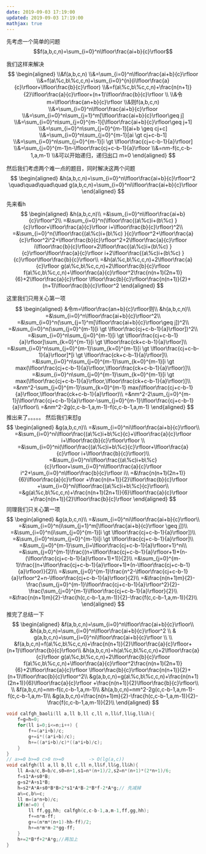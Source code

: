 ```yaml
---
date: 2019-09-03 17:19:00
updated: 2019-09-03 17:19:00
mathjax: true
---
```


先考虑一个简单的问题
$$f(a,b,c,n)=\sum_{i=0}^n\lfloor\frac{ai+b}{c}\rfloor$$
<!---more-->
我们这样来解决
$$
\begin{aligned}
\\&f(a,b,c,n)
\\&=\sum_{i=0}^n\lfloor\frac{ai+b}{c}\rfloor
\\&=f(a\%c,b\%c,c,n)+\sum_{i=0}^{n}(i\lfloor\frac{a}{c}\rfloor+\lfloor\frac{b}{c}\rfloor)
\\&=f(a\%c,b\%c,c,n)+\frac{n(n+1)}{2}\lfloor\frac{a}{c}\rfloor+(n+1)\lfloor\frac{b}{c}\rfloor
\\
\\&令m=\lfloor\frac{an+b}{c}\rfloor
\\&则f(a,b,c,n)
\\&=\sum_{i=0}^n\lfloor\frac{ai+b}{c}\rfloor
\\&=\sum_{i=0}^n\sum_{j=1}^m[\lfloor\frac{ai+b}{c}\rfloor\geq j]
\\&=\sum_{i=0}^n\sum_{j=0}^{m-1}[\lfloor\frac{ai+b}{c}\rfloor\geq j+1]
\\&=\sum_{i=0}^n\sum_{j=0}^{m-1}[ai+b \geq cj+c]
\\&=\sum_{i=0}^n\sum_{j=0}^{m-1}[ai \gt cj+c-b-1]
\\&=\sum_{i=0}^n\sum_{j=0}^{m-1}[i \gt \lfloor\frac{cj+c-b-1}{a}\rfloor]
\\&=\sum_{j=0}^{m-1}n-\lfloor\frac{cj+c-b-1}{a}\rfloor
\\&=nm-f(c,c-b-1,a,m-1)
\\&可以开始递归，递归出口 m=0
\end{aligned}
$$

然后我们考虑两个难一点的题目，同时解决这两个问题
$$
\begin{aligned}
&h(a,b,c,n)=\sum_{i=0}^n\lfloor\frac{ai+b}{c}\rfloor^2
\quad\quad\quad\quad g(a,b,c,n)=\sum_{i=0}^ni\lfloor\frac{ai+b}{c}\rfloor
\end{aligned}
$$


先来看h
$$
\begin{aligned}
&h(a,b,c,n)\\
=&\sum_{i=0}^n\lfloor\frac{ai+b}{c}\rfloor^2\\
=&\sum_{i=0}^n(\lfloor\frac{(a\%c)i+(b\%c) }{c}\rfloor+\lfloor\frac{a}{c}\rfloor i+\lfloor\frac{b}{c}\rfloor)^2\\
=&\sum_{i=0}^n(\lfloor\frac{(a\%c)i+(b\%c) }{c}\rfloor^2+\lfloor\frac{a}{c}\rfloor^2i^2+\lfloor\frac{b}{c}\rfloor^2+2\lfloor\frac{a}{c}\rfloor i\lfloor\frac{b}{c}\rfloor+2\lfloor\frac{(a\%c)i+(b\%c) }{c}\rfloor\lfloor\frac{a}{c}\rfloor i+2\lfloor\frac{(a\%c)i+(b\%c) }{c}\rfloor\lfloor\frac{b}{c}\rfloor\\
=&h(a\%c,b\%c,c,n)+2\lfloor\frac{a}{c}\rfloor g(a\%c,b\%c,c,n)+2\lfloor\frac{b}{c}\rfloor f(a\%c,b\%c,c,n)+\lfloor\frac{a}{c}\rfloor^2\frac{n(n+1)(2n+1)}{6}+2\lfloor\frac{a}{c}\rfloor \lfloor\frac{b}{c}\rfloor\frac{n(n+1)}{2}+(n+1)\lfloor\frac{b}{c}\rfloor^2
\end{aligned}
$$

这里我们只用关心第一项
$$
\begin{aligned}
&令m=\lfloor\frac{an+b}{c}\rfloor则\\
&h(a,b,c,n)\\
=&\sum_{i=0}^n\lfloor\frac{ai+b}{c}\rfloor^2\\
=&\sum_{i=0}^n(\sum_{j=1}^m[\lfloor\frac{ai+b}{c}\rfloor\geq j])^2\\
=&\sum_{i=0}^n(\sum_{j=0}^{m-1}[i \gt \lfloor\frac{cj+c-b-1}{a}\rfloor])^2\\
=&\sum_{i=0}^n\sum_{j=0}^{m-1}[i \gt \lfloor\frac{cj+c-b-1}{a}\rfloor]\sum_{k=0}^{m-1}[i \gt \lfloor\frac{ck+c-b-1}{a}\rfloor]\\
=&\sum_{i=0}^n\sum_{j=0}^{m-1}\sum_{k=0}^{m-1}[i \gt \lfloor\frac{cj+c-b-1}{a}\rfloor]*[i \gt \lfloor\frac{ck+c-b-1}{a}\rfloor]\\
=&\sum_{i=0}^n\sum_{j=0}^{m-1}\sum_{k=0}^{m-1}[i \gt max(\lfloor\frac{cj+c-b-1}{a}\rfloor,\lfloor\frac{ck+c-b-1}{a}\rfloor)]\\
=&\sum_{i=0}^n\sum_{j=0}^{m-1}\sum_{k=0}^{m-1}[i \gt max(\lfloor\frac{cj+c-b-1}{a}\rfloor,\lfloor\frac{ck+c-b-1}{a}\rfloor)]\\
=&nm^2-\sum_{j=0}^{m-1}\sum_{k=0}^{m-1} max(\lfloor\frac{cj+c-b-1}{a}\rfloor,\lfloor\frac{ck+c-b-1}{a}\rfloor)\\
=&nm^2-2\sum_{j=0}^{m-1}j\lfloor\frac{cj+c-b-1}{a}\rfloor-\sum_{j=0}^{m-1}\lfloor\frac{cj+c-b-1}{a}\rfloor\\
=&nm^2-2g(c,c-b-1,a,m-1)-f(c,c-b-1,a,m-1)
\end{aligned}
$$
推出来了。。。。。
然后我们来怼g
$$
\begin{aligned}
&g(a,b,c,n)\\
=&\sum_{i=0}^ni\lfloor\frac{ai+b}{c}\rfloor\\
=&\sum_{i=0}^ni\lfloor\frac{(a\%c)i+b\%c}{c}+\lfloor\frac{a}{c}\rfloor i+\lfloor\frac{b}{c}\rfloor\rfloor \\
=&\sum_{i=0}^ni(\lfloor\frac{(a\%c)i+b\%c}{c}\rfloor+\lfloor\frac{a}{c}\rfloor i+\lfloor\frac{b}{c}\rfloor)\\
=&\sum_{i=0}^ni\lfloor\frac{(a\%c)i+b\%c}{c}\rfloor+\sum_{i=0}^n\lfloor\frac{a}{c}\rfloor i^2+\sum_{i=0}^n\lfloor\frac{b}{c}\rfloor i\\
=&\frac{n(n+1)(2n+1)}{6}\lfloor\frac{a}{c}\rfloor +\frac{n(n+1)}{2}\lfloor\frac{b}{c}\rfloor +\sum_{i=0}^ni\lfloor\frac{(a\%c)i+b\%c}{c}\rfloor\\
=&g(a\%c,b\%c,c,n)+\frac{n(n+1)(2n+1)}{6}\lfloor\frac{a}{c}\rfloor +\frac{n(n+1)}{2}\lfloor\frac{b}{c}\rfloor
\end{aligned}
$$
同理我们只关心第一项
$$
\begin{aligned}
&g(a,b,c,n)\\
=&\sum_{i=0}^ni\lfloor\frac{ai+b}{c}\rfloor\\
=&\sum_{i=0}^n(i\sum_{j=1}^m[\lfloor\frac{ai+b}{c}\rfloor \geq j])\\
=&\sum_{i=0}^n(i\sum_{j=0}^{m-1}[i \gt \lfloor\frac{cj+c-b-1}{a}\rfloor])\\
=&\sum_{i=0}^n\sum_{j=0}^{m-1}i[i \gt \lfloor\frac{cj+c-b-1}{a}\rfloor]\\
=&\sum_{j=0}^{m-1}\sum_{i=\lfloor\frac{cj+c-b-1}{a}\rfloor+1}^ni\\
=&\sum_{j=0}^{m-1}\frac{(n+\lfloor\frac{cj+c-b-1}{a}\rfloor+1)*(n-(\lfloor\frac{cj+c-b-1}{a}\rfloor+1)+1)}{2}\\
=&\sum_{j=0}^{m-1}\frac{(n+\lfloor\frac{cj+c-b-1}{a}\rfloor+1)*(n-\lfloor\frac{cj+c-b-1}{a}\rfloor)}{2}\\
=&\sum_{j=0}^{m-1}\frac{n^2-\lfloor\frac{cj+c-b-1}{a}\rfloor^2+n-\lfloor\frac{cj+c-b-1}{a}\rfloor}{2}\\
=&\frac{n(n+1)m}{2}-\frac{\sum_{j=0}^{m-1}\lfloor\frac{cj+c-b-1}{a}\rfloor^2}{2}-\frac{\sum_{j=0}^{m-1}\lfloor\frac{cj+c-b-1}{a}\rfloor}{2}\\
=&\frac{n(n+1)m}{2}-\frac{h(c,c-b-1,a,m-1)}{2}-\frac{f(c,c-b-1,a,m-1)}{2}\\
\end{aligned}
$$
推完了总结一下
$$
\begin{aligned}
&f(a,b,c,n)=\sum_{i=0}^n\lfloor\frac{ai+b}{c}\rfloor\\
&h(a,b,c,n)=\sum_{i=0}^n\lfloor\frac{ai+b}{c}\rfloor^2  \\
& g(a,b,c,n)=\sum_{i=0}^ni\lfloor\frac{ai+b}{c}\rfloor  \\
\\
&f(a,b,c,n)=f(a\%c,b\%c,c,n)+\frac{n(n+1)}{2}\lfloor\frac{a}{c}\rfloor+(n+1)\lfloor\frac{b}{c}\rfloor\\
&h(a,b,c,n)=h(a\%c,b\%c,c,n)+2\lfloor\frac{a}{c}\rfloor g(a\%c,b\%c,c,n)+2\lfloor\frac{b}{c}\rfloor f(a\%c,b\%c,c,n)+\lfloor\frac{a}{c}\rfloor^2\frac{n(n+1)(2n+1)}{6}+2\lfloor\frac{a}{c}\rfloor \lfloor\frac{b}{c}\rfloor\frac{n(n+1)}{2}+(n+1)\lfloor\frac{b}{c}\rfloor^2\\
&g(a,b,c,n)=g(a\%c,b\%c,c,n)+\frac{n(n+1)(2n+1)}{6}\lfloor\frac{a}{c}\rfloor +\frac{n(n+1)}{2}\lfloor\frac{b}{c}\rfloor\\
\\
&f(a,b,c,n)=nm-f(c,c-b-1,a,m-1)\\
&h(a,b,c,n)=nm^2-2g(c,c-b-1,a,m-1)-f(c,c-b-1,a,m-1)\\
&g(a,b,c,n)=\frac{n(n+1)m}{2}-\frac{h(c,c-b-1,a,m-1)}{2}-\frac{f(c,c-b-1,a,m-1)}{2}\\
\end{aligned}
$$



```cpp
void calfgh_baoli(ll a,ll b,ll c,ll n,ll&f,ll&g,ll&h){
    f=g=h=0;
    for(ll i=0;i<=n;i++) {
        f+=(a*i+b)/c;
        g+=i*((a*i+b)/c);
        h+=((a*i+b)/c)*((a*i+b)/c);
    }
}
// a>=0 b>=0 c>0 n>=0         -> O(lg(a,c))
void calfgh(ll a,ll b,ll c,ll n,ll&f,ll&g,ll&h){
    ll A=a/c,B=b/c,s0=n+1,s1=n*(n+1)/2,s2=n*(n+1)*(2*n+1)/6;
    f=s1*A+s0*B;
    g=s2*A+s1*B;
    h=s2*A*A+s0*B*B+2*s1*A*B-2*B*f-2*A*g;// 先减掉
    a%=c,b%=c;
    ll m=(a*n+b)/c;
    if(m!=0) {
        ll ff,gg,hh; calfgh(c,c-b-1,a,m-1,ff,gg,hh);
        f+=n*m-ff;
        g+=(n*m*(n+1)-hh-ff)/2;
        h+=n*m*m-2*gg-ff;
    }
    h+=2*B*f+2*A*g;//再加上
}
```